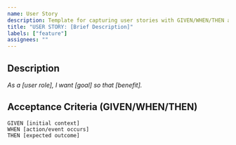 ```yaml
---
name: User Story
description: Template for capturing user stories with GIVEN/WHEN/THEN acceptance criteria.
title: "USER STORY: [Brief Description]"
labels: ["feature"]
assignees: ""
---
```


## Description
*As a [user role], I want [goal] so that [benefit].*

## Acceptance Criteria (GIVEN/WHEN/THEN)
```gherkin
GIVEN [initial context]
WHEN [action/event occurs]
THEN [expected outcome]